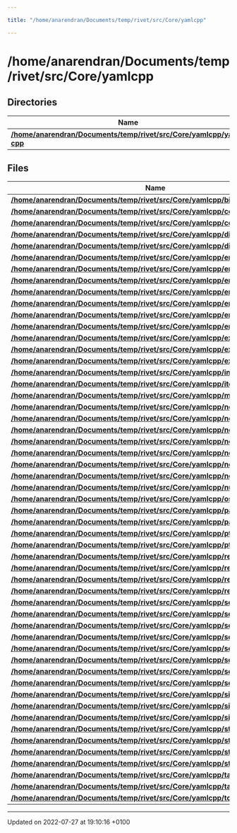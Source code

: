 ```yaml
---

title: "/home/anarendran/Documents/temp/rivet/src/Core/yamlcpp"

---
```


# /home/anarendran/Documents/temp/rivet/src/Core/yamlcpp



## Directories

| Name           |
| -------------- |
| **[/home/anarendran/Documents/temp/rivet/src/Core/yamlcpp/yaml-cpp](http://example.org/files/dir_42eeb1cd5400977b08486bc1e5ad7007/#dir-/home/anarendran/documents/temp/rivet/src/core/yamlcpp/yaml-cpp)**  |

## Files

| Name           |
| -------------- |
| **[/home/anarendran/Documents/temp/rivet/src/Core/yamlcpp/binary.cpp](http://example.org/files/binary_8cpp/#file-binary.cpp)**  |
| **[/home/anarendran/Documents/temp/rivet/src/Core/yamlcpp/collectionstack.h](http://example.org/files/collectionstack_8h/#file-collectionstack.h)**  |
| **[/home/anarendran/Documents/temp/rivet/src/Core/yamlcpp/convert.cpp](http://example.org/files/convert_8cpp/#file-convert.cpp)**  |
| **[/home/anarendran/Documents/temp/rivet/src/Core/yamlcpp/directives.cpp](http://example.org/files/directives_8cpp/#file-directives.cpp)**  |
| **[/home/anarendran/Documents/temp/rivet/src/Core/yamlcpp/directives.h](http://example.org/files/directives_8h/#file-directives.h)**  |
| **[/home/anarendran/Documents/temp/rivet/src/Core/yamlcpp/emit.cpp](http://example.org/files/emit_8cpp/#file-emit.cpp)**  |
| **[/home/anarendran/Documents/temp/rivet/src/Core/yamlcpp/emitfromevents.cpp](http://example.org/files/emitfromevents_8cpp/#file-emitfromevents.cpp)**  |
| **[/home/anarendran/Documents/temp/rivet/src/Core/yamlcpp/emitter.cpp](http://example.org/files/emitter_8cpp/#file-emitter.cpp)**  |
| **[/home/anarendran/Documents/temp/rivet/src/Core/yamlcpp/emitterstate.cpp](http://example.org/files/emitterstate_8cpp/#file-emitterstate.cpp)**  |
| **[/home/anarendran/Documents/temp/rivet/src/Core/yamlcpp/emitterstate.h](http://example.org/files/emitterstate_8h/#file-emitterstate.h)**  |
| **[/home/anarendran/Documents/temp/rivet/src/Core/yamlcpp/emitterutils.cpp](http://example.org/files/emitterutils_8cpp/#file-emitterutils.cpp)**  |
| **[/home/anarendran/Documents/temp/rivet/src/Core/yamlcpp/emitterutils.h](http://example.org/files/emitterutils_8h/#file-emitterutils.h)**  |
| **[/home/anarendran/Documents/temp/rivet/src/Core/yamlcpp/exceptions.cpp](http://example.org/files/exceptions_8cpp/#file-exceptions.cpp)**  |
| **[/home/anarendran/Documents/temp/rivet/src/Core/yamlcpp/exp.cpp](http://example.org/files/exp_8cpp/#file-exp.cpp)**  |
| **[/home/anarendran/Documents/temp/rivet/src/Core/yamlcpp/exp.h](http://example.org/files/exp_8h/#file-exp.h)**  |
| **[/home/anarendran/Documents/temp/rivet/src/Core/yamlcpp/indentation.h](http://example.org/files/indentation_8h/#file-indentation.h)**  |
| **[/home/anarendran/Documents/temp/rivet/src/Core/yamlcpp/iterpriv.h](http://example.org/files/iterpriv_8h/#file-iterpriv.h)**  |
| **[/home/anarendran/Documents/temp/rivet/src/Core/yamlcpp/memory.cpp](http://example.org/files/memory_8cpp/#file-memory.cpp)**  |
| **[/home/anarendran/Documents/temp/rivet/src/Core/yamlcpp/node.cpp](http://example.org/files/node_8cpp/#file-node.cpp)**  |
| **[/home/anarendran/Documents/temp/rivet/src/Core/yamlcpp/node_data.cpp](http://example.org/files/node__data_8cpp/#file-node-data.cpp)**  |
| **[/home/anarendran/Documents/temp/rivet/src/Core/yamlcpp/nodebuilder.cpp](http://example.org/files/nodebuilder_8cpp/#file-nodebuilder.cpp)**  |
| **[/home/anarendran/Documents/temp/rivet/src/Core/yamlcpp/nodebuilder.h](http://example.org/files/nodebuilder_8h/#file-nodebuilder.h)**  |
| **[/home/anarendran/Documents/temp/rivet/src/Core/yamlcpp/nodeevents.cpp](http://example.org/files/nodeevents_8cpp/#file-nodeevents.cpp)**  |
| **[/home/anarendran/Documents/temp/rivet/src/Core/yamlcpp/nodeevents.h](http://example.org/files/nodeevents_8h/#file-nodeevents.h)**  |
| **[/home/anarendran/Documents/temp/rivet/src/Core/yamlcpp/nodeownership.h](http://example.org/files/nodeownership_8h/#file-nodeownership.h)**  |
| **[/home/anarendran/Documents/temp/rivet/src/Core/yamlcpp/null.cpp](http://example.org/files/null_8cpp/#file-null.cpp)**  |
| **[/home/anarendran/Documents/temp/rivet/src/Core/yamlcpp/ostream_wrapper.cpp](http://example.org/files/ostream__wrapper_8cpp/#file-ostream-wrapper.cpp)**  |
| **[/home/anarendran/Documents/temp/rivet/src/Core/yamlcpp/parse.cpp](http://example.org/files/parse_8cpp/#file-parse.cpp)**  |
| **[/home/anarendran/Documents/temp/rivet/src/Core/yamlcpp/parser.cpp](http://example.org/files/parser_8cpp/#file-parser.cpp)**  |
| **[/home/anarendran/Documents/temp/rivet/src/Core/yamlcpp/ptr_stack.h](http://example.org/files/ptr__stack_8h/#file-ptr-stack.h)**  |
| **[/home/anarendran/Documents/temp/rivet/src/Core/yamlcpp/ptr_vector.h](http://example.org/files/ptr__vector_8h/#file-ptr-vector.h)**  |
| **[/home/anarendran/Documents/temp/rivet/src/Core/yamlcpp/regex.h](http://example.org/files/regex_8h/#file-regex.h)**  |
| **[/home/anarendran/Documents/temp/rivet/src/Core/yamlcpp/regex_yaml.cpp](http://example.org/files/regex__yaml_8cpp/#file-regex-yaml.cpp)**  |
| **[/home/anarendran/Documents/temp/rivet/src/Core/yamlcpp/regex_yaml.h](http://example.org/files/regex__yaml_8h/#file-regex-yaml.h)**  |
| **[/home/anarendran/Documents/temp/rivet/src/Core/yamlcpp/regeximpl.h](http://example.org/files/regeximpl_8h/#file-regeximpl.h)**  |
| **[/home/anarendran/Documents/temp/rivet/src/Core/yamlcpp/scanner.cpp](http://example.org/files/scanner_8cpp/#file-scanner.cpp)**  |
| **[/home/anarendran/Documents/temp/rivet/src/Core/yamlcpp/scanner.h](http://example.org/files/scanner_8h/#file-scanner.h)**  |
| **[/home/anarendran/Documents/temp/rivet/src/Core/yamlcpp/scanscalar.cpp](http://example.org/files/scanscalar_8cpp/#file-scanscalar.cpp)**  |
| **[/home/anarendran/Documents/temp/rivet/src/Core/yamlcpp/scanscalar.h](http://example.org/files/scanscalar_8h/#file-scanscalar.h)**  |
| **[/home/anarendran/Documents/temp/rivet/src/Core/yamlcpp/scantag.cpp](http://example.org/files/scantag_8cpp/#file-scantag.cpp)**  |
| **[/home/anarendran/Documents/temp/rivet/src/Core/yamlcpp/scantag.h](http://example.org/files/scantag_8h/#file-scantag.h)**  |
| **[/home/anarendran/Documents/temp/rivet/src/Core/yamlcpp/scantoken.cpp](http://example.org/files/scantoken_8cpp/#file-scantoken.cpp)**  |
| **[/home/anarendran/Documents/temp/rivet/src/Core/yamlcpp/setting.h](http://example.org/files/setting_8h/#file-setting.h)**  |
| **[/home/anarendran/Documents/temp/rivet/src/Core/yamlcpp/simplekey.cpp](http://example.org/files/simplekey_8cpp/#file-simplekey.cpp)**  |
| **[/home/anarendran/Documents/temp/rivet/src/Core/yamlcpp/singledocparser.cpp](http://example.org/files/singledocparser_8cpp/#file-singledocparser.cpp)**  |
| **[/home/anarendran/Documents/temp/rivet/src/Core/yamlcpp/singledocparser.h](http://example.org/files/singledocparser_8h/#file-singledocparser.h)**  |
| **[/home/anarendran/Documents/temp/rivet/src/Core/yamlcpp/stream.cpp](http://example.org/files/stream_8cpp/#file-stream.cpp)**  |
| **[/home/anarendran/Documents/temp/rivet/src/Core/yamlcpp/stream.h](http://example.org/files/stream_8h/#file-stream.h)**  |
| **[/home/anarendran/Documents/temp/rivet/src/Core/yamlcpp/streamcharsource.h](http://example.org/files/streamcharsource_8h/#file-streamcharsource.h)**  |
| **[/home/anarendran/Documents/temp/rivet/src/Core/yamlcpp/stringsource.h](http://example.org/files/stringsource_8h/#file-stringsource.h)**  |
| **[/home/anarendran/Documents/temp/rivet/src/Core/yamlcpp/tag.cpp](http://example.org/files/tag_8cpp/#file-tag.cpp)**  |
| **[/home/anarendran/Documents/temp/rivet/src/Core/yamlcpp/tag.h](http://example.org/files/tag_8h/#file-tag.h)**  |
| **[/home/anarendran/Documents/temp/rivet/src/Core/yamlcpp/token.h](http://example.org/files/token_8h/#file-token.h)**  |






-------------------------------

Updated on 2022-07-27 at 19:10:16 +0100
